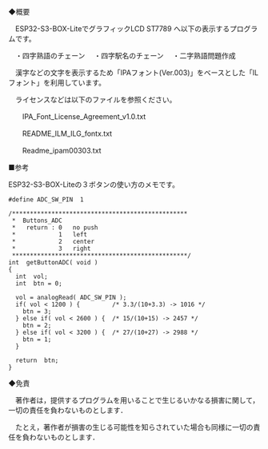 ◆概要

　ESP32-S3-BOX-LiteでグラフィックLCD ST7789 へ以下の表示するプログラムです。

　・四字熟語のチェーン
　・四字駅名のチェーン
　・二字熟語問題作成

　漢字などの文字を表示するため「IPAフォント(Ver.003)」をベースとした「ILフォント」を利用しています。

　ライセンスなどは以下のファイルを参照ください。

　　IPA_Font_License_Agreement_v1.0.txt

　　README_ILM_ILG_fontx.txt

　　Readme_ipam00303.txt

■参考

ESP32-S3-BOX-Liteの３ボタンの使い方のメモです。

```  
#define ADC_SW_PIN  1

/*************************************************
 *  Buttons_ADC
 *   return : 0   no push
 *            1   left
 *            2   center
 *            3   right
 *************************************************/
int  getButtonADC( void )
{
  int  vol;
  int  btn = 0;

  vol = analogRead( ADC_SW_PIN );
  if( vol < 1200 ) {         /* 3.3/(10+3.3) -> 1016 */
    btn = 3;
  } else if( vol < 2600 ) {  /* 15/(10+15) -> 2457 */
    btn = 2;
  } else if( vol < 3200 ) {  /* 27/(10+27) -> 2988 */
    btn = 1;
  }

  return  btn;
}
```  


◆免責

　著作者は，提供するプログラムを用いることで生じるいかなる損害に関して，一切の責任を負わないものとします．

　たとえ，著作者が損害の生じる可能性を知らされていた場合も同様に一切の責任を負わないものとします．
